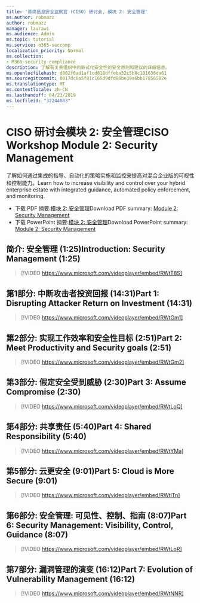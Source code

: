 ```yaml
---
title: '首席信息安全监察官 (CISO) 研讨会, 模块 2: 安全管理'
ms.author: robmazz
author: robmazz
manager: laurawi
ms.audience: Admin
ms.topic: tutorial
ms.service: o365-seccomp
localization_priority: Normal
ms.collection:
- M365-security-compliance
description: 了解有关贵组织中的新式化安全性的安全原则和建议的详细信息。
ms.openlocfilehash: d802f6ad1af1cd818dffeba32c5b8c101636da61
ms.sourcegitcommit: 0017dc6a5f81c165d9dfd88be39a6bb17856582e
ms.translationtype: MT
ms.contentlocale: zh-CN
ms.lasthandoff: 04/23/2019
ms.locfileid: "32244083"
---
```

# <a name="ciso-workshop-module-2-security-management"></a><span data-ttu-id="a204a-103">CISO 研讨会模块 2: 安全管理</span><span class="sxs-lookup"><span data-stu-id="a204a-103">CISO Workshop Module 2: Security Management</span></span> 

<span data-ttu-id="a204a-104">了解如何通过集成的指导、自动化的策略实施和监控来提高对混合企业版的可视性和控制能力。</span><span class="sxs-lookup"><span data-stu-id="a204a-104">Learn how to increase visibility and control over your hybrid enterprise estate with integrated guidance, automated policy enforcement, and monitoring.</span></span>

- <span data-ttu-id="a204a-105">下载 PDF 摘要:[模块 2: 安全管理](media/ciso-workshop-2-security-management.pdf)</span><span class="sxs-lookup"><span data-stu-id="a204a-105">Download PDF summary: [Module 2: Security Management](media/ciso-workshop-2-security-management.pdf)</span></span>
- <span data-ttu-id="a204a-106">下载 PowerPoint 摘要:[模块 2: 安全管理](https://docs.microsoft.com/office365/securitycompliance/media/ciso-workshop-2-security-management.pptx)</span><span class="sxs-lookup"><span data-stu-id="a204a-106">Download PowerPoint summary: [Module 2: Security Management](https://docs.microsoft.com/office365/securitycompliance/media/ciso-workshop-2-security-management.pptx)</span></span>

## <a name="introduction-security-management-125"></a><span data-ttu-id="a204a-107">简介: 安全管理 (1:25)</span><span class="sxs-lookup"><span data-stu-id="a204a-107">Introduction: Security Management (1:25)</span></span>

> [!VIDEO https://www.microsoft.com/videoplayer/embed/RWtT8S]

## <a name="part-1-disrupting-attacker-return-on-investment-1431"></a><span data-ttu-id="a204a-108">第1部分: 中断攻击者投资回报 (14:31)</span><span class="sxs-lookup"><span data-stu-id="a204a-108">Part 1: Disrupting Attacker Return on Investment (14:31)</span></span>

> [!VIDEO https://www.microsoft.com/videoplayer/embed/RWtGm1]

## <a name="part-2-meet-productivity-and-security-goals-251"></a><span data-ttu-id="a204a-109">第2部分: 实现工作效率和安全性目标 (2:51)</span><span class="sxs-lookup"><span data-stu-id="a204a-109">Part 2: Meet Productivity and Security goals (2:51)</span></span>

> [!VIDEO https://www.microsoft.com/videoplayer/embed/RWtGm2]

## <a name="part-3-assume-compromise-230"></a><span data-ttu-id="a204a-110">第3部分: 假定安全受到威胁 (2:30)</span><span class="sxs-lookup"><span data-stu-id="a204a-110">Part 3: Assume Compromise (2:30)</span></span>

> [!VIDEO https://www.microsoft.com/videoplayer/embed/RWtLoQ]

## <a name="part-4-shared-responsibility-540"></a><span data-ttu-id="a204a-111">第4部分: 共享责任 (5:40)</span><span class="sxs-lookup"><span data-stu-id="a204a-111">Part 4: Shared Responsibility (5:40)</span></span>

> [!VIDEO https://www.microsoft.com/videoplayer/embed/RWtYMa]

## <a name="part-5-cloud-is-more-secure-901"></a><span data-ttu-id="a204a-112">第5部分: 云更安全 (9:01)</span><span class="sxs-lookup"><span data-stu-id="a204a-112">Part 5: Cloud is More Secure (9:01)</span></span>

> [!VIDEO https://www.microsoft.com/videoplayer/embed/RWtITn]

## <a name="part-6-security-management-visibility-control-guidance-807"></a><span data-ttu-id="a204a-113">第6部分: 安全管理: 可见性、控制、指南 (8:07)</span><span class="sxs-lookup"><span data-stu-id="a204a-113">Part 6: Security Management: Visibility, Control, Guidance (8:07)</span></span>

> [!VIDEO https://www.microsoft.com/videoplayer/embed/RWtLoR]

## <a name="part-7-evolution-of-vulnerability-management-1612"></a><span data-ttu-id="a204a-114">第7部分: 漏洞管理的演变 (16:12)</span><span class="sxs-lookup"><span data-stu-id="a204a-114">Part 7: Evolution of Vulnerability Management (16:12)</span></span>

> [!VIDEO https://www.microsoft.com/videoplayer/embed/RWtNNR]